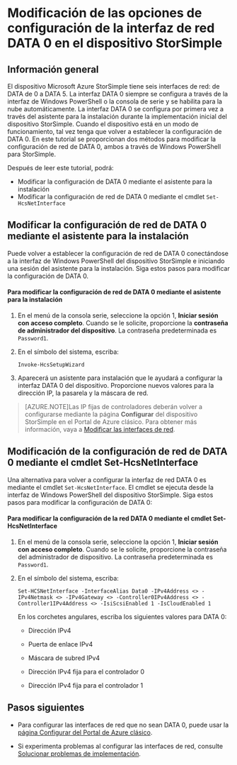 <properties 
   pageTitle="Modificar la configuración de DATA 0 en un dispositivo StorSimple | Microsoft Azure"
   description="Obtenga información acerca de cómo usar Windows PowerShell para StorSimple para volver a configurar la interfaz de red DATA 0 en el dispositivo StorSimple."
   services="storsimple"
   documentationCenter=""
   authors="alkohli"
   manager="carolz"
   editor="" />
<tags 
   ms.service="storsimple"
   ms.devlang="na"
   ms.topic="article"
   ms.tgt_pltfrm="na"
   ms.workload="na"
   ms.date="01/15/2016"
   ms.author="alkohli" />

# Modificación de las opciones de configuración de la interfaz de red DATA 0 en el dispositivo StorSimple

## Información general

El dispositivo Microsoft Azure StorSimple tiene seis interfaces de red: de DATA de 0 a DATA 5. La interfaz DATA 0 siempre se configura a través de la interfaz de Windows PowerShell o la consola de serie y se habilita para la nube automáticamente. La interfaz DATA 0 se configura por primera vez a través del asistente para la instalación durante la implementación inicial del dispositivo StorSimple. Cuando el dispositivo está en un modo de funcionamiento, tal vez tenga que volver a establecer la configuración de DATA 0. En este tutorial se proporcionan dos métodos para modificar la configuración de red de DATA 0, ambos a través de Windows PowerShell para StorSimple.

Después de leer este tutorial, podrá:

- Modificar la configuración de DATA 0 mediante el asistente para la instalación
- Modificar la configuración de red de DATA 0 mediante el cmdlet `Set-HcsNetInterface`


## Modificar la configuración de red de DATA 0 mediante el asistente para la instalación
Puede volver a establecer la configuración de red de DATA 0 conectándose a la interfaz de Windows PowerShell del dispositivo StorSimple e iniciando una sesión del asistente para la instalación. Siga estos pasos para modificar la configuración de DATA 0.

#### Para modificar la configuración de red de DATA 0 mediante el asistente para la instalación

1. En el menú de la consola serie, seleccione la opción 1, **Iniciar sesión con acceso completo**. Cuando se le solicite, proporcione la **contraseña de administrador del dispositivo**. La contraseña predeterminada es `Password1`.

2. En el símbolo del sistema, escriba:

	`Invoke-HcsSetupWizard`

3. Aparecerá un asistente para instalación que le ayudará a configurar la interfaz DATA 0 del dispositivo. Proporcione nuevos valores para la dirección IP, la pasarela y la máscara de red.

> [AZURE.NOTE]Las IP fijas de controladores deberán volver a configurarse mediante la página **Configurar** del dispositivo StorSimple en el Portal de Azure clásico. Para obtener más información, vaya a [Modificar las interfaces de red](storsimple-modify-device-config.md#modify-network-interfaces).


## Modificación de la configuración de red de DATA 0 mediante el cmdlet Set-HcsNetInterface
Una alternativa para volver a configurar la interfaz de red DATA 0 es mediante el cmdlet `Set-HcsNetInterface`. El cmdlet se ejecuta desde la interfaz de Windows PowerShell del dispositivo StorSimple. Siga estos pasos para modificar la configuración de DATA 0:

#### Para modificar la configuración de la red DATA 0 mediante el cmdlet Set-HcsNetInterface

1. En el menú de la consola serie, seleccione la opción 1, **Iniciar sesión con acceso completo**. Cuando se le solicite, proporcione la contraseña del administrador de dispositivo. La contraseña predeterminada es `Password1`.

2. En el símbolo del sistema, escriba:

	`Set-HCSNetInterface -InterfaceAlias Data0 -IPv4Address <> -IPv4Netmask <> -IPv4Gateway <> -Controller0IPv4Address <> -Controller1IPv4Address <> -IsiScsiEnabled 1 -IsCloudEnabled 1`
	
    En los corchetes angulares, escriba los siguientes valores para DATA 0:
											
	- Dirección IPv4
	
	- Puerta de enlace IPv4
	
	- Máscara de subred IPv4
	
	- Dirección IPv4 fija para el controlador 0

	- Dirección IPv4 fija para el controlador 1

## Pasos siguientes

- Para configurar las interfaces de red que no sean DATA 0, puede usar la [página Configurar del Portal de Azure clásico](storsimple-modify-device-config.md). 

- Si experimenta problemas al configurar las interfaces de red, consulte [Solucionar problemas de implementación](storsimple-troubleshoot-deployment.md).

<!---HONumber=AcomDC_0121_2016-->